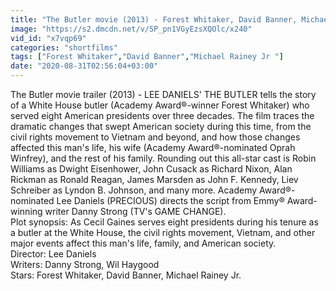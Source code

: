 ```yaml
---
title: "The Butler movie (2013) - Forest Whitaker, David Banner, Michael Rainey Jr."
image: "https://s2.dmcdn.net/v/SP_pn1VGyEzsXQOlc/x240"
vid_id: "x7vqp69"
categories: "shortfilms"
tags: ["Forest Whitaker","David Banner","Michael Rainey Jr "]
date: "2020-08-31T02:56:04+03:00"
---
```

The Butler movie trailer (2013) - LEE DANIELS' THE BUTLER tells the story of a White House butler (Academy Award®-winner Forest Whitaker) who served eight American presidents over three decades. The film traces the dramatic changes that swept American society during this time, from the civil rights movement to Vietnam and beyond, and how those changes affected this man's life, his wife (Academy Award®-nominated Oprah Winfrey), and the rest of his family. Rounding out this all-star cast is Robin Williams as Dwight Eisenhower, John Cusack as Richard Nixon, Alan Rickman as Ronald Reagan, James Marsden as John F. Kennedy, Liev Schreiber as Lyndon B. Johnson, and many more. Academy Award®-nominated Lee Daniels (PRECIOUS) directs the script from Emmy® Award-winning writer Danny Strong (TV's GAME CHANGE).  <br>Plot synopsis: As Cecil Gaines serves eight presidents during his tenure as a butler at the White House, the civil rights movement, Vietnam, and other major events affect this man's life, family, and American society.  <br>Director: Lee Daniels  <br>Writers: Danny Strong, Wil Haygood  <br>Stars: Forest Whitaker, David Banner, Michael Rainey Jr.
